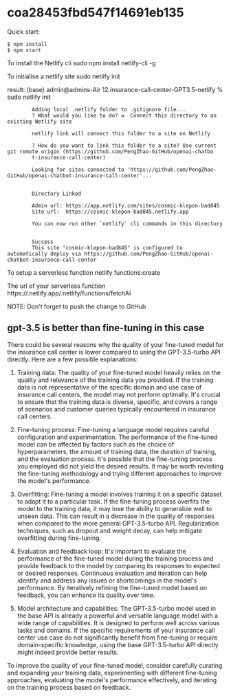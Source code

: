 # coa28453fbd547f14691eb135

Quick start:

```
$ npm install
$ npm start
````


To install the Netlify cli
  sudo  npm install netlify-cli -g

To initialise a netlify site
  sudo  netlify init 


result:
            (base) admin@admins-Air 12.insurance-call-center-GPT3.5-netlify % sudo netlify init

            Adding local .netlify folder to .gitignore file...
            ? What would you like to do? ⇄  Connect this directory to an existing Netlify site

            netlify link will connect this folder to a site on Netlify

            ? How do you want to link this folder to a site? Use current git remote origin (https://github.com/PengZhao-GitHub/openai-chatbo
            t-insurance-call-center)

            Looking for sites connected to 'https://github.com/PengZhao-GitHub/openai-chatbot-insurance-call-center'...


            Directory Linked

            Admin url: https://app.netlify.com/sites/cosmic-klepon-bad845
            Site url:  https://cosmic-klepon-bad845.netlify.app

            You can now run other `netlify` cli commands in this directory


            Success
            This site "cosmic-klepon-bad845" is configured to automatically deploy via https://github.com/PengZhao-GitHub/openai-chatbot-insurance-call-center


To setup a serverless function
    netlify functions:create

The url of your serverless function
    https://<YOUR-SITE-URL>.netlify.app/.netlify/functions/fetchAI

NOTE: Don't forget to push the change to GitHub




gpt-3.5 is better than fine-tuning in this case
------------------------------------------------
There could be several reasons why the quality of your fine-tuned model for the insurance call center is lower compared to using the GPT-3.5-turbo API directly. Here are a few possible explanations:

1. Training data: The quality of your fine-tuned model heavily relies on the quality and relevance of the training data you provided. If the training data is not representative of the specific domain and use case of insurance call centers, the model may not perform optimally. It's crucial to ensure that the training data is diverse, specific, and covers a range of scenarios and customer queries typically encountered in insurance call centers.

2. Fine-tuning process: Fine-tuning a language model requires careful configuration and experimentation. The performance of the fine-tuned model can be affected by factors such as the choice of hyperparameters, the amount of training data, the duration of training, and the evaluation process. It's possible that the fine-tuning process you employed did not yield the desired results. It may be worth revisiting the fine-tuning methodology and trying different approaches to improve the model's performance.

3. Overfitting: Fine-tuning a model involves training it on a specific dataset to adapt it to a particular task. If the fine-tuning process overfits the model to the training data, it may lose the ability to generalize well to unseen data. This can result in a decrease in the quality of responses when compared to the more general GPT-3.5-turbo API. Regularization techniques, such as dropout and weight decay, can help mitigate overfitting during fine-tuning.

4. Evaluation and feedback loop: It's important to evaluate the performance of the fine-tuned model during the training process and provide feedback to the model by comparing its responses to expected or desired responses. Continuous evaluation and iteration can help identify and address any issues or shortcomings in the model's performance. By iteratively refining the fine-tuned model based on feedback, you can enhance its quality over time.

5. Model architecture and capabilities: The GPT-3.5-turbo model used in the base API is already a powerful and versatile language model with a wide range of capabilities. It is designed to perform well across various tasks and domains. If the specific requirements of your insurance call center use case do not significantly benefit from fine-tuning or require domain-specific knowledge, using the base GPT-3.5-turbo API directly might indeed provide better results.

To improve the quality of your fine-tuned model, consider carefully curating and expanding your training data, experimenting with different fine-tuning approaches, evaluating the model's performance effectively, and iterating on the training process based on feedback.